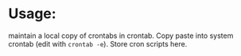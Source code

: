 # Usage:
maintain a local copy of crontabs in crontab. Copy paste into system crontab (edit with `crontab -e`). Store cron scripts here.
